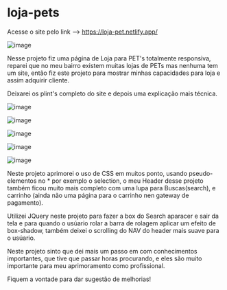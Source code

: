 # loja-pets

Acesse o site pelo link -->  https://loja-pet.netlify.app/

![image](https://user-images.githubusercontent.com/104043012/187086779-e0f72490-f56f-403e-a488-4f05b67b43ab.png)

Nesse projeto fiz uma página de Loja para PET's totalmente responsiva, reparei que no meu bairro existem muitas lojas de PETs mas nenhuma tem um site,
então fiz este projeto para mostrar minhas capacidades para loja e assim adquirir cliente.

Deixarei os plint's completo do site e depois uma explicação mais técnica.

![image](https://user-images.githubusercontent.com/104043012/187086882-cf9b9ae3-e590-4619-a5cc-fb5f39b725b8.png)

![image](https://user-images.githubusercontent.com/104043012/187086896-6f499b3d-d663-4d23-9be0-bb44c4fdd8e9.png)

![image](https://user-images.githubusercontent.com/104043012/187086914-bae832e7-e71b-4c32-8ca7-08f058315279.png)

![image](https://user-images.githubusercontent.com/104043012/187086923-f30b8821-0832-4a2d-b470-20a24914b313.png)

![image](https://user-images.githubusercontent.com/104043012/187086927-5200f77d-55f0-4023-aae9-7562a609f241.png)


Neste projeto aprimorei o uso de CSS em muitos ponto, usando pseudo-elementos no * por exemplo o selection, o meu 
Header desse projeto também ficou muito mais completo com uma lupa para Buscas(search), e carrinho (ainda não 
uma página para o carrinho nen gateway de pagamento).

Utilizei JQuery neste projeto para fazer a box do Search aparacer e sair da tela e para quando o usúario rolar
a barra de rolagem aplicar um efeito de box-shadow, também deixei o scrolling do  NAV do header mais suave para
o usúario.

Neste projeto sinto que dei mais um passo em com conhecimentos importantes, que tive que passar horas procurando,
e eles são muito importante para meu aprimoramento como profissional.

Fiquem a vontade para dar sugestão de melhorias!
